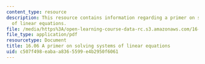 ```yaml
---
content_type: resource
description: This resource contains information regarding a primer on solving systems
  of linear equations.
file: /media/https%3A/open-learning-course-data-rc.s3.amazonaws.com/16-06-principles-of-automatic-control-fall-2012/c507f498eabaa8365599e4b2950f6061_MIT16_06F12_primer.pdf
file_type: application/pdf
resourcetype: Document
title: 16.06 A primer on solving systems of linear equations
uid: c507f498-eaba-a836-5599-e4b2950f6061
---
```

